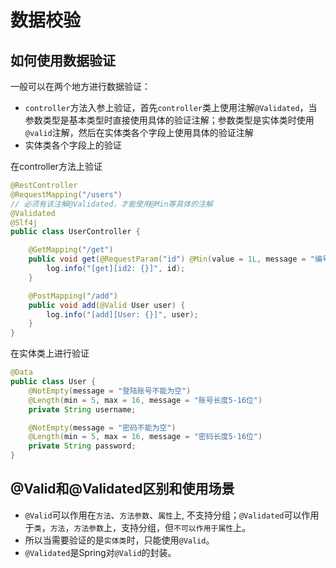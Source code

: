 # 数据校验

## 如何使用数据验证

一般可以在两个地方进行数据验证：

* `controller`方法入参上验证，首先`controller`类上使用注解`@Validated`，当参数类型是基本类型时直接使用具体的验证注解；参数类型是实体类时使用`@valid`注解，然后在实体类各个字段上使用具体的验证注解
* 实体类各个字段上的验证

在controller方法上验证

```java
@RestController
@RequestMapping("/users")
// 必须有该注解@Validated，才能使用@Min等具体的注解
@Validated
@Slf4j
public class UserController {

    @GetMapping("/get")
    public void get(@RequestParam("id") @Min(value = 1L, message = "编号必须大于零") Integer id) {
        log.info("[get][id2: {}]", id);
    }

    @PostMapping("/add")
    public void add(@Valid User user) {
        log.info("[add][User: {}]", user);
    }
}
```

在实体类上进行验证

```java
@Data
public class User {
    @NotEmpty(message = "登陆账号不能为空")
    @Length(min = 5, max = 16, message = "账号长度5-16位")
    private String username;

    @NotEmpty(message = "密码不能为空")
    @Length(min = 5, max = 16, message = "密码长度5-16位")
    private String password;
}
```

## @Valid和@Validated区别和使用场景

* `@Valid`可以作用在`方法`、`方法参数`、`属性`上, 不支持分组；`@Validated`可以作用于`类`，`方法`，`方法参数`上，支持分组，但`不可以作用于属性`上。
* 所以当需要验证的是`实体类`时，只能使用`@Valid`。
* `@Validated`是Spring对`@Valid`的封装。